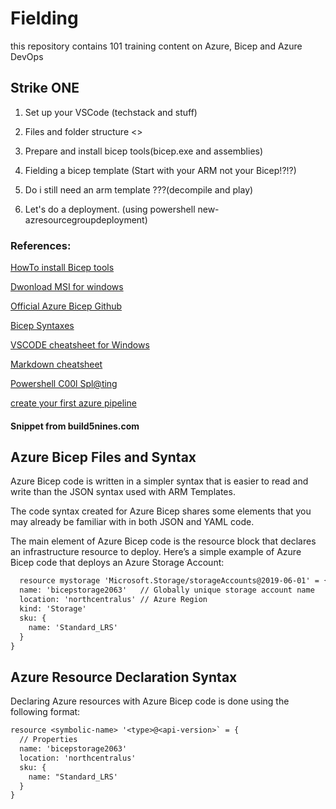 # Fielding
this repository contains 101 training content on Azure, Bicep and Azure DevOps


## Strike ONE

1. Set up your VSCode (techstack and stuff)

2. Files and folder structure <>

3. Prepare and install bicep tools(bicep.exe and assemblies)

4. Fielding a bicep template (Start with your ARM not your Bicep!?!?)

5. Do i still need an arm template ???(decompile and play)

6. Let's do a deployment. (using powershell new-azresourcegroupdeployment)

### References:
[HowTo install Bicep tools](https://github.com/Azure/bicep/blob/main/docs/installing.md)

[Dwonload MSI for windows](https://github.com/Azure/bicep/blob/main/docs/installing.md#windows-installer)

[Official Azure Bicep Github](https://github.com/Azure/bicep)

[Bicep Syntaxes](https://build5nines.com/get-started-with-azure-bicep/#azure_bicep_files_and_syntax)

[VSCODE cheatsheet for Windows](https://code.visualstudio.com/shortcuts/keyboard-shortcuts-windows.pdf)

[Markdown cheatsheet](https://github.com/adam-p/markdown-here/wiki/Markdown-Cheatsheet)

[Powershell C00l Spl@ting](https://adamtheautomator.com/powershell-splatting/)

[create your first azure pipeline](https://docs.microsoft.com/en-us/azure/devops/pipelines/create-first-pipeline?view=azure-devops&tabs=java%2Ctfs-2018-2%2Cbrowser)



#### Snippet from build5nines.com

## Azure Bicep Files and Syntax
Azure Bicep code is written in a simpler syntax that is easier to read and write than the JSON syntax used with ARM Templates.

The code syntax created for Azure Bicep shares some elements that you may already be familiar with in both JSON and YAML code.

The main element of Azure Bicep code is the resource block that declares an infrastructure resource to deploy. Here’s a simple example of Azure Bicep code that deploys an Azure Storage Account:

``` txt
  resource mystorage 'Microsoft.Storage/storageAccounts@2019-06-01' = {
  name: 'bicepstorage2063'   // Globally unique storage account name
  location: 'northcentralus' // Azure Region
  kind: 'Storage'
  sku: {
    name: 'Standard_LRS'
  }
}
```
## Azure Resource Declaration Syntax
Declaring Azure resources with Azure Bicep code is done using the following format:

``` txt
resource <symbolic-name> '<type>@<api-version>` = {
  // Properties
  name: 'bicepstorage2063'
  location: 'northcentralus'
  sku: {
    name: "Standard_LRS'
  }
}
```
